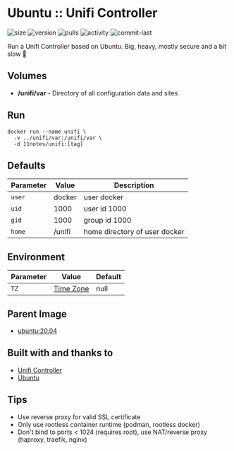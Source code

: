 # Ubuntu :: Unifi Controller
![size](https://img.shields.io/docker/image-size/11notes/unifi/7.5.187?color=0eb305) ![version](https://img.shields.io/docker/v/11notes/unifi?color=eb7a09) ![pulls](https://img.shields.io/docker/pulls/11notes/unifi?color=2b75d6) ![activity](https://img.shields.io/github/commit-activity/m/11notes/docker-unifi?color=c91cb8) ![commit-last](https://img.shields.io/github/last-commit/11notes/docker-unifi?color=c91cb8)

Run a Unifi Controller based on Ubuntu. Big, heavy, mostly secure and a bit slow 🍟

## Volumes
* **/unifi/var** - Directory of all configuration data and sites

## Run
```shell
docker run --name unifi \
  -v ../unifi/var:/unifi/var \
  -d 11notes/unifi:[tag]
```

## Defaults
| Parameter | Value | Description |
| --- | --- | --- |
| `user` | docker | user docker |
| `uid` | 1000 | user id 1000 |
| `gid` | 1000 | group id 1000 |
| `home` | /unifi | home directory of user docker |

## Environment
| Parameter | Value | Default |
| --- | --- | --- |
| `TZ` | [Time Zone](https://en.wikipedia.org/wiki/List_of_tz_database_time_zones) | null |

## Parent Image
* [ubuntu:20.04](https://github.com/11notes/docker-alpine)

## Built with and thanks to
* [Unifi Controller](https://community.ui.com/releases)
* [Ubuntu](https://hub.docker.com/_/ubuntu)

## Tips
* Use reverse proxy for valid SSL certificate
* Only use rootless container runtime (podman, rootless docker)
* Don't bind to ports < 1024 (requires root), use NAT/reverse proxy (haproxy, traefik, nginx)